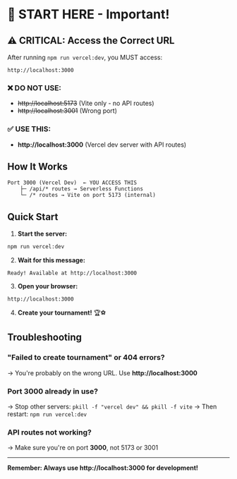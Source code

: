 # 🚀 START HERE - Important!

## ⚠️ CRITICAL: Access the Correct URL

After running `npm run vercel:dev`, you MUST access:

```
http://localhost:3000
```

### ❌ DO NOT USE:
- ~~http://localhost:5173~~ (Vite only - no API routes)
- ~~http://localhost:3001~~ (Wrong port)

### ✅ USE THIS:
- **http://localhost:3000** (Vercel dev server with API routes)

## How It Works

```
Port 3000 (Vercel Dev)  ← YOU ACCESS THIS
    ├─ /api/* routes → Serverless Functions
    └─ /* routes → Vite on port 5173 (internal)
```

## Quick Start

1. **Start the server:**
```bash
npm run vercel:dev
```

2. **Wait for this message:**
```
Ready! Available at http://localhost:3000
```

3. **Open your browser:**
```
http://localhost:3000
```

4. **Create your tournament!** 🏆⚽

## Troubleshooting

### "Failed to create tournament" or 404 errors?
→ You're probably on the wrong URL. Use **http://localhost:3000**

### Port 3000 already in use?
→ Stop other servers: `pkill -f "vercel dev" && pkill -f vite`
→ Then restart: `npm run vercel:dev`

### API routes not working?
→ Make sure you're on port **3000**, not 5173 or 3001

---

**Remember: Always use http://localhost:3000 for development!**

